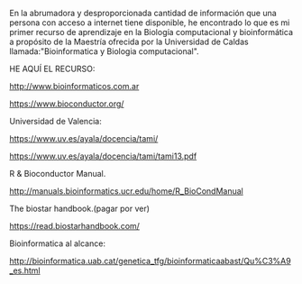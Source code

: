 

En la abrumadora y desproporcionada cantidad de información que una persona con acceso a internet  tiene disponible, he encontrado lo que es mi primer recurso de aprendizaje en la
Biología computacional y bioinformática a propósito de la Maestría ofrecida por la Universidad de Caldas llamada:"Bioinformatica y Biologia computacional".
 
HE AQUÍ EL RECURSO:
 
http://www.bioinformaticos.com.ar
 
 
 
 https://www.bioconductor.org/
 
 
 Universidad de Valencia:
 
https://www.uv.es/ayala/docencia/tami/

 https://www.uv.es/ayala/docencia/tami/tami13.pdf
 
 

 R & Bioconductor Manual.
 
 
http://manuals.bioinformatics.ucr.edu/home/R_BioCondManual


The biostar handbook.(pagar por ver)

https://read.biostarhandbook.com/

Bioinformatica al alcance:


http://bioinformatica.uab.cat/genetica_tfg/bioinformaticaabast/Qu%C3%A9_es.html

